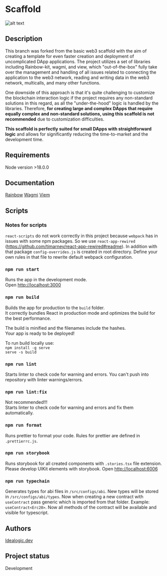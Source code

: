 # Scaffold

![alt text](https://idealogic.dev/wp-content/uploads/2022/12/logo-final-2.svg)

## Description

This branch was forked from the basic web3 scaffold with the aim of creating a template for even faster creation and deployment of uncomplicated DApp applications. The project utilizes a set of libraries including Rainbow-kit, wagmi, and view, which "out-of-the-box" fully take over the management and handling of all issues related to connecting the application to the web3 network, reading and writing data in the web3 network, multicalls, and many other functions.

One downside of this approach is that it's quite challenging to customize the blockchain interaction logic if the project requires any non-standard solutions in this regard, as all the "under-the-hood" logic is handled by the libraries. Therefore, **for creating large and complex DApps that require equally complex and non-standard solutions, using this scaffold is not recommended** due to customization difficulties.

**This scaffold is perfectly suited for small DApps with straightforward logic** and allows for significantly reducing the time-to-market and the development time.

## Requirements

Node version >18.0.0

## Documentation

[Rainbow](https://www.rainbowkit.com/docs/introduction)
[Wagmi](https://1.x.wagmi.sh/)
[Viem](https://v1.viem.sh/)

## Scripts

### Notes for scripts

`react-scripts` do not work correctly in this project because `webpack` has in issues with some npm packages. So we use `react-app-rewired` (https://github.com/timarney/react-app-rewired#readme). In addition with that package `config-overrides.js` is created in root directory. Define your own rules in that file to rewrite default webpack configuration.

### `npm run start`

Runs the app in the development mode.\
Open [http://localhost:3000](http://localhost:3000)

### `npm run build`

Builds the app for production to the `build` folder.\
It correctly bundles React in production mode and optimizes the build for the best performance.

The build is minified and the filenames include the hashes.\
Your app is ready to be deployed!

To run build locally use:\
`npm install -g serve`\
`serve -s build`

### `npm run lint`

Starts linter to check code for warning and errors. You can't push into repository with linter warnings/errors.

### `npm run lint:fix`

Not recommended!!!\
Starts linter to check code for warning and errors and fix them automatically.

### `npm run format`

Runs prettier to format your code. Rules for prettier are defined in `.prettierrc.js`.

### `npm run storybook`

Runs storybook for all created components with `.stories.tsx` file extension. Please develop UIKit elements with storybook.
Open [http://localhost:6006](http://localhost:6006)

### `npm run typechain`

Generates types for abi files in `/src/configs/abi`. New types will be stored in `/src/configs/abi/types`. Now when creating a new contract with `useContract` pass generic which is imported from that folder. Example: `useContract<Erc20>`. Now all methods of the contract will be available and visible for typescript.

## Authors

[Idealogic.dev](https://idealogic.dev/)

## Project status

Development
